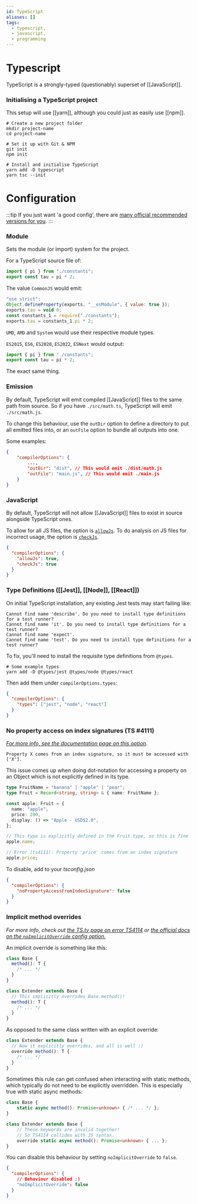 ```yaml
---
id: TypeScript
aliases: []
tags:
  - typescript,
  - javascript,
  - programming
---
```


# Typescript

TypeScript is a strongly-typed (questionably) superset of [[JavaScript]].

### Initialising a TypeScript project

This setup will use [[yarn]], although you could just as easily use [[npm]].

```shell
# Create a new project folder
mkdir project-name
cd project-name

# Set it up with Git & NPM
git init
npm init

# Install and initialise TypeScript
yarn add -D typescript
yarn tsc --init
```

# Configuration

:::tip
If you just want 'a good config', there are [many official recommended versions for you](https://github.com/tsconfig/bases).
:::

### Module

Sets the module (or import) system for the project.

For a TypeScript source file of:

```ts
import { pi } from "./constants";
export const tau = pi * 2;
```

The value `CommonJS` would emit:

```js
"use strict";
Object.defineProperty(exports, "__esModule", { value: true });
exports.tau = void 0;
const constants_1 = require("./constants");
exports.tau = constants_1.pi * 2;
```

`UMD`, `AMD` and `System` would use their respective module types.

`ES2015`, `ES6`, `ES2020`, `ES2022`, `ESNext` would output:

```js
import { pi } from "./constants";
export const tau = pi * 2;
```

The exact same thing.

### Emission

By default, TypeScript will emit compiled [[JavaScript]] files to the same path from source.
So if you have `./src/math.ts`, TypeScript will emit `./src/math.js`.

To change this behaviour, use the `outDir` option to define a directory to put all emitted files into, or an `outFile` option to bundle all outputs into one.

Some examples:

```json
{
	"compilerOptions": {
		...,
		"outDir": "dist", // This would emit ./dist/math.js
		"outFile": "main.js", // This would emit ./main.js
	}
}
```

### JavaScript

By default, TypeScript will not allow [[JavaScript]] files to exist in source alongside TypeScript ones.

To allow for all JS files, the option is [`allowJs`](https://www.typescriptlang.org/tsconfig#allowJs).
To do analysis on JS files for incorrect usage, the option is [`checkJs`](https://www.typescriptlang.org/tsconfig#checkJs).

```json
{
  "compilerOptions": {
    "allowJs": true,
    "checkJs": true
  }
}
```

### Type Definitions ([[Jest]], [[Node]], [[React]])

On initial TypeScript installation, any existing Jest tests may start failing like:

```
Cannot find name 'describe'. Do you need to install type definitions for a test runner?
Cannot find name 'it'. Do you need to install type definitions for a test runner?
Cannot find name 'expect'.
Cannot find name 'test'. Do you need to install type definitions for a test runner?
```

To fix, you'll need to install the requisite type definitions from `@types`.

```shell
# Some example types
yarn add -D @types/jest @types/node @types/react
```

Then add them under `compilerOptions.types`:

```json
{
  "compilerOptions": {
    "types": ["jest", "node", "react"]
  }
}
```

### No property access on index signatures (TS #4111)

_[For more info, see the documentation page on this option](https://www.typescriptlang.org/tsconfig#noPropertyAccessFromIndexSignature)_.

```text
Property X comes from an index signature, so it must be accessed with ['X'].
```

This issue comes up when doing dot-notation for accessing a property on an Object which is not explicitly defined in its type.

```typescript
type FruitName = "banana" | "apple" | "pear";
type Fruit = Record<string, string> & { name: FruitName };

const apple: Fruit = {
  name: "apple",
  price: 200,
  display: () => "Apple - USD$2.0",
};

// This type is explicitly defined in the Fruit type, so this is fine
apple.name;

// Error (ts4111): Property 'price' comes from an index signature
apple.price;
```

To disable, add to your _tsconfig.json_

```json
{
  "compilerOptions": {
    "noPropertyAccessFromIndexSignature": false
  }
}
```

### Implicit method overrides

_For more info, check out [the TS.tv page on error TS4114](https://typescript.tv/errors/#TS4114) or [the official docs on the `noImplicitOverride` config option.](https://www.typescriptlang.org/tsconfig#noImplicitOverride)_

An implicit override is something like this:

```typescript
class Base {
  method(): T {
    /* ... */
  }
}

class Extender extends Base {
  // This implicitly overrides Base.method()!
  method(): T {
    /* ... */
  }
}
```

As opposed to the same class written with an explicit override:

```typescript
class Extender extends Base {
  // Now it explicitly overrides, and all is well :)
  override method(): T {
    /* ... */
  }
}
```

Sometimes this rule can get confused when interacting with static methods, which typically do not need to be explicitly overridden. This is especially true with static async methods:

```typescript
class Base {
	static async method(): Promise<unknown> { /* ... */ };
}

class Extender extends Base {
	// These keywords are invalid together!
	// So TS4114 collides with JS syntax.
	override static async method(): Promise<unknown> { ... };
}
```

You can disable this behaviour by setting `noImplicitOverride` to `false`.

```json
{
  "compilerOptions": {
    // Behaviour disabled :)
    "noImplicitOverride": false
  }
}
```

